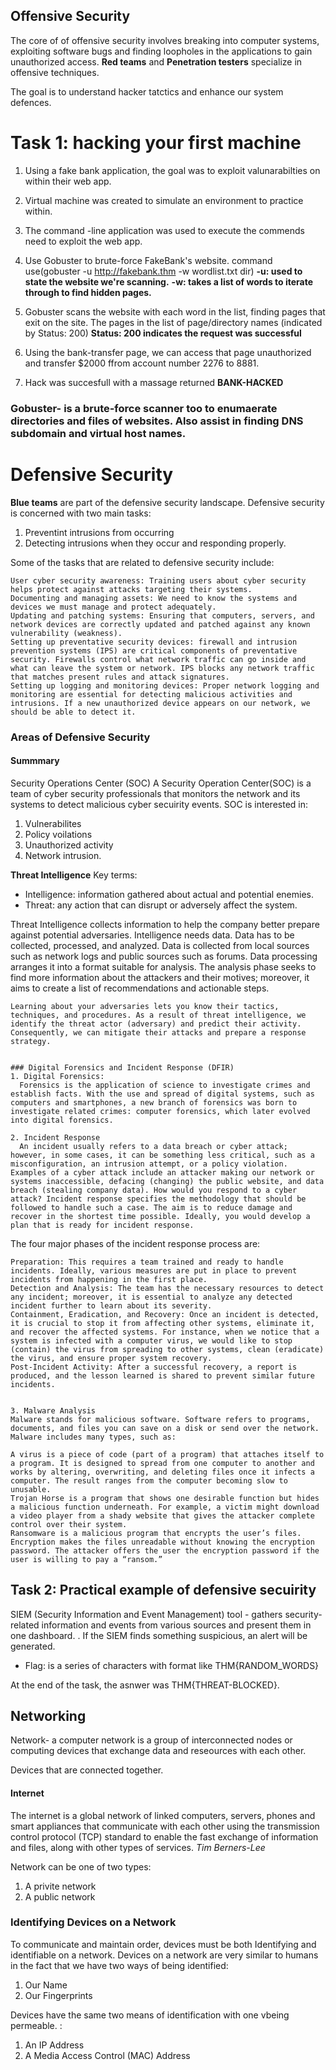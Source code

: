 ## Offensive Security 
The core of of offensive security involves breaking into computer systems, exploiting software bugs and finding loopholes in the applications to gain unauthorized access. 
**Red teams**  and **Penetration testers** specialize in offensive techniques. 

The goal is to understand hacker tatctics and enhance our system defences. 

# Task 1: hacking your first machine 

1. Using a fake bank application, the goal was to exploit valunarabilties on within their web app. 
2. Virtual machine was created to simulate an environment to practice within.
3. The command -line application was used to execute the commends need to exploit the web app. 
4. Use Gobuster to brute-force FakeBank's website. command use(gobuster -u http://fakebank.thm -w wordlist.txt dir)
  **-u: used to state the website we're scanning.**
  **-w: takes a list of words to iterate through to find hidden pages.**

5. Gobuster scans the website with each word in the list, finding pages that exit on the site. The pages in the list of page/directory names (indicated by Status: 200)
**Status: 200 indicates the  request was successful**

6. Using the bank-transfer page, we can access that page unauthorized and transfer $2000 ffrom account number 2276 to 8881. 

7. Hack was succesfull with a massage returned **BANK-HACKED**


### Gobuster- is a brute-force scanner too to enumaerate directories and files of websites. Also assist in finding DNS subdomain and virtual host names. 


# Defensive Security
**Blue teams** are part of the defensive security landscape. 
Defensive security is concerned with two main tasks:
1. Preventint intrusions from occurring 
2. Detecting intrusions when they occur and responding properly. 

Some of the tasks that are related to defensive security include:

    User cyber security awareness: Training users about cyber security helps protect against attacks targeting their systems.
    Documenting and managing assets: We need to know the systems and devices we must manage and protect adequately.
    Updating and patching systems: Ensuring that computers, servers, and network devices are correctly updated and patched against any known vulnerability (weakness).
    Setting up preventative security devices: firewall and intrusion prevention systems (IPS) are critical components of preventative security. Firewalls control what network traffic can go inside and what can leave the system or network. IPS blocks any network traffic that matches present rules and attack signatures.
    Setting up logging and monitoring devices: Proper network logging and monitoring are essential for detecting malicious activities and intrusions. If a new unauthorized device appears on our network, we should be able to detect it.


### Areas of Defensive Security
#### Summmary

Security Operations Center (SOC)
 A Security Operation Center(SOC) is a team of cyber security professionals that monitors the network and its systems to detect malicious cyber secuirity events. 
  SOC is interested in:
  1. Vulnerabilites 
  2. Policy voilations 
  3. Unauthorized activity 
  4. Network intrusion. 


  **Threat Intelligence**
  Key terms:
  - Intelligence: information gathered about actual and potential enemies. 
  - Threat: any action that can disrupt or adversely affect the system. 

  Threat Intelligence collects information to help the company better prepare against potential adversaries. 
    Intelligence needs data. Data has to be collected, processed, and analyzed. Data is collected from local sources such as network logs and public sources such as forums. Data processing arranges it into a format suitable for analysis. The analysis phase seeks to find more information about the attackers and their motives; moreover, it aims to create a list of recommendations and actionable steps.

    Learning about your adversaries lets you know their tactics, techniques, and procedures. As a result of threat intelligence, we identify the threat actor (adversary) and predict their activity. Consequently, we can mitigate their attacks and prepare a response strategy.


    ### Digital Forensics and Incident Response (DFIR)
    1. Digital Forensics: 
      Forensics is the application of science to investigate crimes and establish facts. With the use and spread of digital systems, such as computers and smartphones, a new branch of forensics was born to investigate related crimes: computer forensics, which later evolved into digital forensics.

    2. Incident Response
      An incident usually refers to a data breach or cyber attack; however, in some cases, it can be something less critical, such as a misconfiguration, an intrusion attempt, or a policy violation. Examples of a cyber attack include an attacker making our network or systems inaccessible, defacing (changing) the public website, and data breach (stealing company data). How would you respond to a cyber attack? Incident response specifies the methodology that should be followed to handle such a case. The aim is to reduce damage and recover in the shortest time possible. Ideally, you would develop a plan that is ready for incident response.

  The four major phases of the incident response process are:

    Preparation: This requires a team trained and ready to handle incidents. Ideally, various measures are put in place to prevent incidents from happening in the first place.
    Detection and Analysis: The team has the necessary resources to detect any incident; moreover, it is essential to analyze any detected incident further to learn about its severity.
    Containment, Eradication, and Recovery: Once an incident is detected, it is crucial to stop it from affecting other systems, eliminate it, and recover the affected systems. For instance, when we notice that a system is infected with a computer virus, we would like to stop (contain) the virus from spreading to other systems, clean (eradicate) the virus, and ensure proper system recovery.
    Post-Incident Activity: After a successful recovery, a report is produced, and the lesson learned is shared to prevent similar future incidents.


    3. Malware Analysis
    Malware stands for malicious software. Software refers to programs, documents, and files you can save on a disk or send over the network. Malware includes many types, such as:

    A virus is a piece of code (part of a program) that attaches itself to a program. It is designed to spread from one computer to another and works by altering, overwriting, and deleting files once it infects a computer. The result ranges from the computer becoming slow to unusable.
    Trojan Horse is a program that shows one desirable function but hides a malicious function underneath. For example, a victim might download a video player from a shady website that gives the attacker complete control over their system.
    Ransomware is a malicious program that encrypts the user’s files. Encryption makes the files unreadable without knowing the encryption password. The attacker offers the user the encryption password if the user is willing to pay a “ransom.”


  ## Task 2: Practical example of defensive secuirity 

  SIEM (Security Information and Event Management) tool - gathers security-related information and events from various sources and present them in one dashboard. . If the SIEM finds something suspicious, an alert will be generated.

  - Flag: is a series of characters with format like THM{RANDOM_WORDS}

  At the end of the task, the asnwer was THM{THREAT-BLOCKED}. 


## Networking 

Network- a computer network is a group of interconnected nodes or computing devices that exchange data and reseources with each other. 

Devices that are connected together.

#### Internet 
The internet is a global network of linked computers, servers, phones and smart appliances that communicate with each other using the transmission control protocol (TCP) standard to enable the fast exchange of information and files, along  with other types of services. 
*Tim Berners-Lee*

  Network can be one of two types:
  1. A privite network
  2. A public network 

### Identifying Devices on a Network
To communicate and maintain order, devices must be both Identifying and identifiable on a network. 
Devices on a network are very similar to humans in the fact that we have two ways of being identified:
  1. Our Name
  2. Our Fingerprints

Devices have the same two means of identification with one vbeing permeable. :
  1. An IP Address 
  2. A Media Access Control (MAC) Address
  